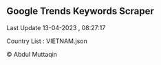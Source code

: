 

## Google Trends Keywords Scraper 
 
Last Update 13-04-2023 , 08:27:17

Country List :
VIETNAM.json



© Abdul Muttaqin 
